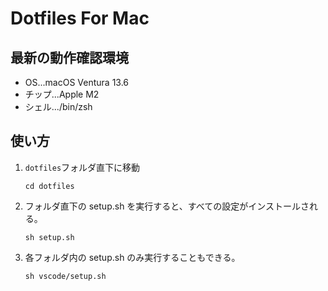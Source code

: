 # Dotfiles For Mac
## 最新の動作確認環境

- OS...macOS Ventura 13.6
- チップ...Apple M2
- シェル.../bin/zsh

## 使い方

1. `dotfiles`フォルダ直下に移動
    ```
    cd dotfiles
    ```
2. フォルダ直下の setup.sh を実行すると、すべての設定がインストールされる。
    ```
    sh setup.sh 
    ```
3. 各フォルダ内の setup.sh のみ実行することもできる。
    ```
    sh vscode/setup.sh
    ```
